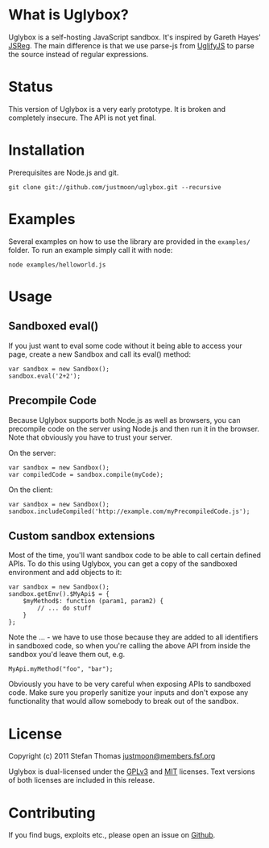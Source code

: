 # What is Uglybox?

Uglybox is a self-hosting JavaScript sandbox. It's inspired by
Gareth Hayes' [JSReg](https://code.google.com/p/jsreg/). The main
difference is that we use parse-js
from [UglifyJS](https://github.com/mishoo/UglifyJS/) to parse the
source instead of regular expressions.

# Status

This version of Uglybox is a very early prototype. It is broken and
completely insecure. The API is not yet final.

# Installation

Prerequisites are Node.js and git.

    git clone git://github.com/justmoon/uglybox.git --recursive

# Examples

Several examples on how to use the library are provided in the
`examples/` folder. To run an example simply call it with node:

    node examples/helloworld.js

# Usage

## Sandboxed eval()

If you just want to eval some code without it being able to access
your page, create a new Sandbox and call its eval() method:

    var sandbox = new Sandbox();
    sandbox.eval('2+2');

## Precompile Code

Because Uglybox supports both Node.js as well as browsers, you can
precompile code on the server using Node.js and then run it in the
browser. Note that obviously you have to trust your server.

On the server:

    var sandbox = new Sandbox();
    var compiledCode = sandbox.compile(myCode);

On the client:

    var sandbox = new Sandbox();
    sandbox.includeCompiled('http://example.com/myPrecompiledCode.js');

## Custom sandbox extensions

Most of the time, you'll want sandbox code to be able to call certain
defined APIs. To do this using Uglybox, you can get a copy of the
sandboxed environment and add objects to it:

    var sandbox = new Sandbox();
    sandbox.getEnv().$MyApi$ = {
        $myMethod$: function (param1, param2) {
            // ... do stuff
        }
    };

Note the $...$ - we have to use those because they are added to all
identifiers in sandboxed code, so when you're calling the above API
from inside the sandbox you'd leave them out, e.g.

    MyApi.myMethod("foo", "bar");

Obviously you have to be very careful when exposing APIs to sandboxed
code. Make sure you properly sanitize your inputs and don't expose any
functionality that would allow somebody to break out of the sandbox.

# License

Copyright (c) 2011 Stefan Thomas <justmoon@members.fsf.org>

Uglybox is dual-licensed under the
[GPLv3](http://www.gnu.org/licenses/gpl-3.0.html) and
[MIT](http://creativecommons.org/licenses/MIT/) licenses. Text
versions of both licenses are included in this release.

# Contributing

If you find bugs, exploits etc., please open an issue on
[Github](https://github.com/justmoon/uglybox).


